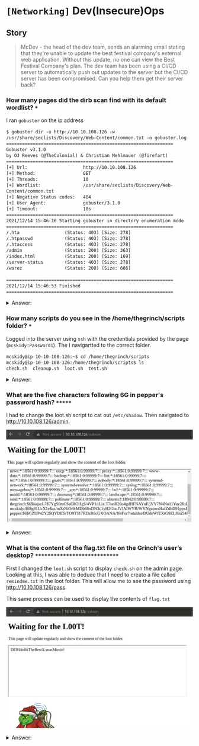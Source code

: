 # `[Networking]` Dev(Insecure)Ops

## Story
>McDev - the head of the dev team, sends an alarming email stating that they're unable to update the best festival company's external web application. Without this update, no one can view the Best Festival Company's plan. The dev team has been using a CI/CD server to automatically push out updates to the server but the CI/CD server has been compromised. Can you help them get their server back?

### How many pages did the dirb scan find with its default wordlist? `*`

I ran `gobuster` on the ip address

```
$ gobuster dir -u http://10.10.108.126 -w /usr/share/seclists/Discovery/Web-Content/common.txt -o gobuster.log
===============================================================
Gobuster v3.1.0
by OJ Reeves (@TheColonial) & Christian Mehlmauer (@firefart)
===============================================================
[+] Url:                     http://10.10.108.126
[+] Method:                  GET
[+] Threads:                 10
[+] Wordlist:                /usr/share/seclists/Discovery/Web-Content/common.txt
[+] Negative Status codes:   404
[+] User Agent:              gobuster/3.1.0
[+] Timeout:                 10s
===============================================================
2021/12/14 15:46:16 Starting gobuster in directory enumeration mode
===============================================================
/.hta                 (Status: 403) [Size: 278]
/.htpasswd            (Status: 403) [Size: 278]
/.htaccess            (Status: 403) [Size: 278]
/admin                (Status: 200) [Size: 363]
/index.html           (Status: 200) [Size: 169]
/server-status        (Status: 403) [Size: 278]
/warez                (Status: 200) [Size: 606]
                                               
===============================================================
2021/12/14 15:46:53 Finished
===============================================================

```

<details>
  <summary>Answer:</summary>

```
4
```
</details>

### How many scripts do you see in the /home/thegrinch/scripts folder? `*`

Logged into the server using `ssh` with the credentials provided by the page (`mcskidy:Password1`). The I navigartted to the correct folder.

```
mcskidy@ip-10-10-108-126:~$ cd /home/thegrinch/scripts
mcskidy@ip-10-10-108-126:/home/thegrinch/scripts$ ls
check.sh  cleanup.sh  loot.sh  test.sh
```

<details>
  <summary>Answer:</summary>

```
4
```
</details>

### What are the five characters following $6$G in pepper's password hash? `*****`

I had to change the loot.sh script to cat out `/etc/shadow`. Then navigated to http://10.10.108.126/admin.

![img](etcShadowScreenshot.jpg)

<details>
  <summary>Answer:</summary>

```
ZUP42
```
</details>

### What is the content of the flag.txt file on the Grinch's user’s desktop? `***************************`

First I changed the `loot.sh` script to display `check.sh` on the admin page. Looking at this, I was able to deduce that I need to create a file called `remindme.txt` in the loot folder. This will allow me to see the password using http://10.10.108.126/pass.

This same process can be used to display the contents of `flag.txt`

![img](passScreenshot.jpg)

<details>
  <summary>Answer:</summary>

```
DI3H4rdIsTheBestX-masMovie!
```
</details>